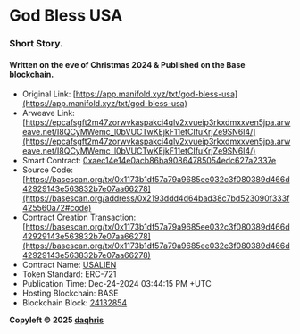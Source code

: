 # God Bless USA

### Short Story. 
#### Written on the eve of Christmas 2024 & Published on the Base blockchain. 

- Original Link: [https://app.manifold.xyz/txt/god-bless-usa](https://app.manifold.xyz/txt/god-bless-usa)  
- Arweave Link: [https://epcafsgft2m47zorwvkaspakci4qlv2xvueip3rkxdmxxven5jpa.arweave.net/I8QCyMWemc_l0bVUCTwKEjkF11etCIfuKrjZe9SN6l4/](https://epcafsgft2m47zorwvkaspakci4qlv2xvueip3rkxdmxxven5jpa.arweave.net/I8QCyMWemc_l0bVUCTwKEjkF11etCIfuKrjZe9SN6l4/) 
- Smart Contract: [0xaec14e14e0acb86ba90864785054edc627a2337e](https://basescan.org/address/0xaec14e14e0acb86ba90864785054edc627a2337e)  
- Source Code: [https://basescan.org/tx/0x1173b1df57a79a9685ee032c3f080389d466d42929143e563832b7e07aa66278](https://basescan.org/address/0x2193ddd4d64bad38c7bd523090f333f425560a72#code)
- Contract Creation Transaction: [https://basescan.org/tx/0x1173b1df57a79a9685ee032c3f080389d466d42929143e563832b7e07aa66278](https://basescan.org/tx/0x1173b1df57a79a9685ee032c3f080389d466d42929143e563832b7e07aa66278)
- Contract Name: [USALIEN](https://basescan.org/address/0x2193ddd4d64bad38c7bd523090f333f425560a72#code#F1#L1)
- Token Standard: ERC-721
- Publication Time: Dec-24-2024 03:44:15 PM +UTC
- Hosting Blockchain: BASE
- Blockchain Block: [24132854](https://basescan.org/block/24132854)

**Copyleft © 2025 [daqhris](https://daqhris.com)**
